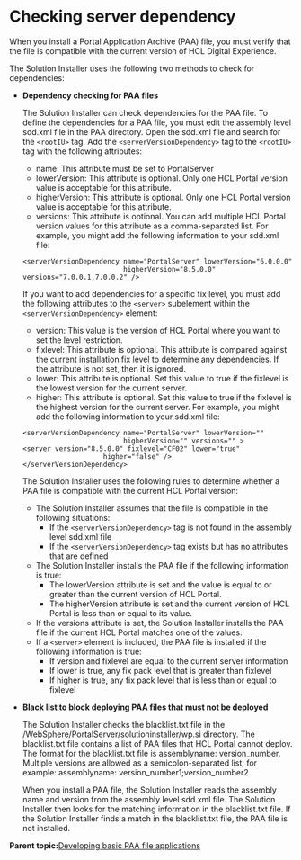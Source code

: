 # Checking server dependency

When you install a Portal Application Archive \(PAA\) file, you must verify that the file is compatible with the current version of HCL Digital Experience.

The Solution Installer uses the following two methods to check for dependencies:

-   **Dependency checking for PAA files**

    The Solution Installer can check dependencies for the PAA file. To define the dependencies for a PAA file, you must edit the assembly level sdd.xml file in the PAA directory. Open the sdd.xml file and search for the `<rootIU>` tag. Add the `<serverVersionDependency>` tag to the `<rootIU>` tag with the following attributes:

    -   name: This attribute must be set to PortalServer
    -   lowerVersion: This attribute is optional. Only one HCL Portal version value is acceptable for this attribute.
    -   higherVersion: This attribute is optional. Only one HCL Portal version value is acceptable for this attribute.
    -   versions: This attribute is optional. You can add multiple HCL Portal version values for this attribute as a comma-separated list.
    For example, you might add the following information to your sdd.xml file:

    ```
    <serverVersionDependency name="PortalServer" lowerVersion="6.0.0.0" 
                             higherVersion="8.5.0.0" versions="7.0.0.1,7.0.0.2" />
    ```

    If you want to add dependencies for a specific fix level, you must add the following attributes to the `<server>` subelement within the `<serverVersionDependency>` element:

    -   version: This value is the version of HCL Portal where you want to set the level restriction.
    -   fixlevel: This attribute is optional. This attribute is compared against the current installation fix level to determine any dependencies. If the attribute is not set, then it is ignored.
    -   lower: This attribute is optional. Set this value to true if the fixlevel is the lowest version for the current server.
    -   higher: This attribute is optional. Set this value to true if the fixlevel is the highest version for the current server.
    For example, you might add the following information to your sdd.xml file:

    ```
    <serverVersionDependency name="PortalServer" lowerVersion="" 
                             higherVersion="" versions="" >
    <server version="8.5.0.0" fixlevel="CF02" lower="true"
    					higher="false" />
    </serverVersionDependency>
    ```

    The Solution Installer uses the following rules to determine whether a PAA file is compatible with the current HCL Portal version:

    -   The Solution Installer assumes that the file is compatible in the following situations:
        -   If the `<serverVersionDependency>` tag is not found in the assembly level sdd.xml file
        -   If the `<serverVersionDependency>` tag exists but has no attributes that are defined
    -   The Solution Installer installs the PAA file if the following information is true:
        -   The lowerVersion attribute is set and the value is equal to or greater than the current version of HCL Portal.
        -   The higherVersion attribute is set and the current version of HCL Portal is less than or equal to its value.
    -   If the versions attribute is set, the Solution Installer installs the PAA file if the current HCL Portal matches one of the values.
    -   If a `<server>` element is included, the PAA file is installed if the following information is true:
        -   If version and fixlevel are equal to the current server information
        -   If lower is true, any fix pack level that is greater than fixlevel
        -   If higher is true, any fix pack level that is less than or equal to fixlevel
-   **Black list to block deploying PAA files that must not be deployed**

    The Solution Installer checks the blacklist.txt file in the /WebSphere/PortalServer/solutioninstaller/wp.si directory. The blacklist.txt file contains a list of PAA files that HCL Portal cannot deploy. The format for the blacklist.txt file is assemblyname: version\_number. Multiple versions are allowed as a semicolon-separated list; for example: assemblyname: version\_number1;version\_number2.

    When you install a PAA file, the Solution Installer reads the assembly name and version from the assembly level sdd.xml file. The Solution Installer then looks for the matching information in the blacklist.txt file. If the Solution Installer finds a match in the blacklist.txt file, the PAA file is not installed.


**Parent topic:**[Developing basic PAA file applications](../config/dev_sol_app.md)

